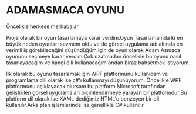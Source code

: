 # ADAMASMACA OYUNU
Öncelikle herkese merhabalar

Proje olarak bir oyun tasarlamaya karar verdim.Oyun Tasarlamamda ki en büyük neden oyunları sevmem oldu ve de görsel uygulama adı altında en verimli iş görebileceğini düşündüğüm için de oyun olarak Adam Asmaca oyununu seçmeye karar verdim.Çok uzatmadan öncelikle bu oyunu nasıl tasarlayacağım ve hangi dili kullanacağım ondan biraz bahsetmek istiyorum.

İlk olarak bu oyunu tasarlamak için WPF platformunu kullanıcam ve programlama dili olarak ise c#'ı kullanmayı düşünüyorum.
Öncelikle WPF platformunu açıklayacak olursam bu platform Microsoft tarafından geliştirilen görsel uygulamaları biçimlendirmeye yarayan bir platformdur.Bu platform dil olarak ise XAML dediğimiz  HTML'e benzeyen bir dil kullanılır.Arka plan işlemlerinde ise genellikle C# kullanılır.


